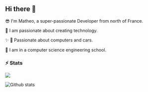 ## Hi there 👋

😎   I'm Matheo, a super-passionate Developer from north of France.

🌱   I am passionate about creating technology.



✨  🧢 Passionate about computers and cars.

🔭  I am in a computer science engineering school.


### ⚡ Stats

![](https://komarev.com/ghpvc/?username=matheo1210)

![Github stats](https://github-readme-stats.vercel.app/api?username=matheo1210&show_icons=true&include_all_commits=true&count_private=true)
